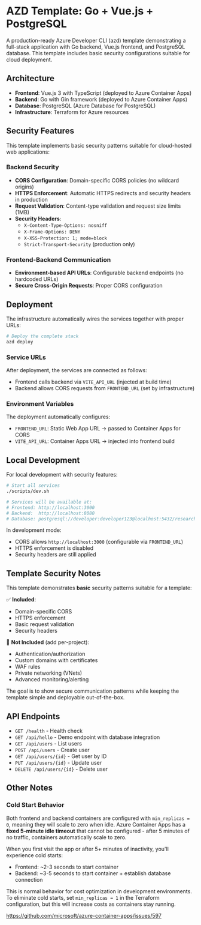 # AZD Template: Go + Vue.js + PostgreSQL

A production-ready Azure Developer CLI (azd) template demonstrating a full-stack application with Go backend, Vue.js frontend, and PostgreSQL database. This template includes basic security configurations suitable for cloud deployment.

## Architecture

- **Frontend**: Vue.js 3 with TypeScript (deployed to Azure Container Apps)
- **Backend**: Go with Gin framework (deployed to Azure Container Apps)
- **Database**: PostgreSQL (Azure Database for PostgreSQL)
- **Infrastructure**: Terraform for Azure resources

## Security Features

This template implements basic security patterns suitable for cloud-hosted web applications:

### Backend Security
- **CORS Configuration**: Domain-specific CORS policies (no wildcard origins)
- **HTTPS Enforcement**: Automatic HTTPS redirects and security headers in production
- **Request Validation**: Content-type validation and request size limits (1MB)
- **Security Headers**: 
  - `X-Content-Type-Options: nosniff`
  - `X-Frame-Options: DENY`
  - `X-XSS-Protection: 1; mode=block`
  - `Strict-Transport-Security` (production only)

### Frontend-Backend Communication
- **Environment-based API URLs**: Configurable backend endpoints (no hardcoded URLs)
- **Secure Cross-Origin Requests**: Proper CORS configuration

## Deployment

The infrastructure automatically wires the services together with proper URLs:

```bash
# Deploy the complete stack
azd deploy
```

### Service URLs
After deployment, the services are connected as follows:
- Frontend calls backend via `VITE_API_URL` (injected at build time)
- Backend allows CORS requests from `FRONTEND_URL` (set by infrastructure)

### Environment Variables
The deployment automatically configures:
- `FRONTEND_URL`: Static Web App URL → passed to Container Apps for CORS
- `VITE_API_URL`: Container Apps URL → injected into frontend build

## Local Development

For local development with security features:

```bash
# Start all services
./scripts/dev.sh

# Services will be available at:
# Frontend: http://localhost:3000
# Backend:  http://localhost:8080
# Database: postgresql://developer:developer123@localhost:5432/research_app
```

In development mode:
- CORS allows `http://localhost:3000` (configurable via `FRONTEND_URL`)
- HTTPS enforcement is disabled
- Security headers are still applied

## Template Security Notes

This template demonstrates **basic** security patterns suitable for a template:

✅ **Included**:
- Domain-specific CORS
- HTTPS enforcement
- Basic request validation
- Security headers

🚫 **Not Included** (add per-project):
- Authentication/authorization
- Custom domains with certificates
- WAF rules
- Private networking (VNets)
- Advanced monitoring/alerting

The goal is to show secure communication patterns while keeping the template simple and deployable out-of-the-box.

## API Endpoints

- `GET /health` - Health check
- `GET /api/hello` - Demo endpoint with database integration
- `GET /api/users` - List users
- `POST /api/users` - Create user
- `GET /api/users/{id}` - Get user by ID
- `PUT /api/users/{id}` - Update user
- `DELETE /api/users/{id}` - Delete user

## Other Notes
### Cold Start Behavior

Both frontend and backend containers are configured with `min_replicas = 0`, meaning they will scale to zero when idle. Azure Container Apps has a **fixed 5-minute idle timeout** that cannot be configured - after 5 minutes of no traffic, containers automatically scale to zero.

When you first visit the app or after 5+ minutes of inactivity, you'll experience cold starts:
- Frontend: ~2-3 seconds to start container
- Backend: ~3-5 seconds to start container + establish database connection

This is normal behavior for cost optimization in development environments. To eliminate cold starts, set `min_replicas = 1` in the Terraform configuration, but this will increase costs as containers stay running.  
  
https://github.com/microsoft/azure-container-apps/issues/597